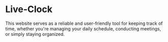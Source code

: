 # Live-Clock
 This website serves as a reliable and user-friendly tool for keeping track of time, whether you're managing your daily schedule, conducting meetings, or simply staying organized.
